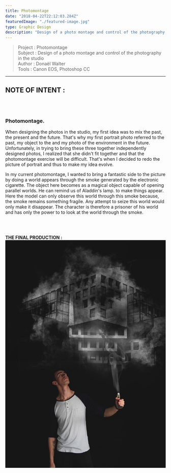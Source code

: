 ```yaml
---
title: Photomontage
date: "2018-04-22T22:12:03.284Z"
featuredImage: "./featured-image.jpg"
type: Graphic Design
description: "Design of a photo montage and control of the photography in the studio"
---
```

>Project : Photomontage<br>
>Subject : Design of a photo montage and control of the photography in the studio<br>
>Author : Donaël Walter <br>
>Tools : Canon EOS, Photoshop CC<br>
----------------------------------------------------------
## NOTE OF INTENT :
<br></br>
### Photomontage.

When designing the photos in the studio, my first idea was to mix the past, the present
and the future. That's why my first portrait photo referred to the past, my object to the
and my photo of the environment in the future. Unfortunately, in trying to bring these three together
independently designed photos, I realized that she didn't fit together and that
the photomontage exercise will be difficult. That's when I decided to redo the picture of
portrait and thus to make my idea evolve.

In my current photomontage, I wanted to bring a fantastic side to the picture by doing
a world appears through the smoke generated by the electronic cigarette. The object here becomes as
a magical object capable of opening parallel worlds. He can remind us of Aladdin's lamp.
to make things appear. Here the model can only observe this world through this
smoke because, the smoke remains something fragile. Any attempt to seize this world would only
make it disappear. The character is therefore a prisoner of his world and has only the power to
to look at the world through the smoke.

<br></br>

**THE FINAL PRODUCTION :**
![lerp](./featured-image.jpg)
